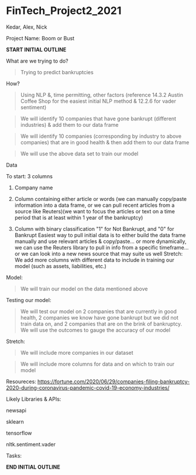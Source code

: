 # FinTech_Project2_2021
Kedar, Alex, Nick

Project Name: Boom or Bust

**START INITIAL OUTLINE**


What are we trying to do?

> Trying to predict bankruptcies
 
 
How?

> Using NLP &, time permitting, other factors (reference 14.3.2 Austin Coffee Shop for the easiest initial NLP method & 12.2.6 for vader sentiment)

> We will identify 10 companies that have gone bankrupt (different industries) & add them to our data frame

> We will identify 10 companies (corresponding by industry to above companies) that are in good health & then add them to our data frame

> We will use the above data set to train our model
 
 
Data

To start: 3 columns

1) Company name

2) Column containing either article or words (we can manually copy/paste information into a data frame, or we can pull recent articles from a source like Reuters)(we want to  focus the articles or text on a time period that is at least within 1 year of the bankruptcy)
3) Column with binary classification "1" for Not Bankrupt, and "0" for Bankrupt
Easiest way to pull initial data is to either build the data frame manually and use relevant articles & copy/paste… or more dynamically, we can use the Reuters library to pull in info from a specific timeframe… or we can look into a new news source that may suite us well
Stretch: We add more columns with different data to include in training our model (such as assets, liabilities, etc.)
 
 
Model:

> We will train our model on the data mentioned above
 
 
Testing our model:

> We will test our model on 2 companies that are currently in good health, 2 companies we know have gone bankrupt but we did not train data on, and 2 companies that are on the brink of bankruptcy. We will use the outcomes to gauge the accuracy of our model
 
 
Stretch:

> We will include more companies in our dataset

> We will include more columns for data and on which to train our model 


Resoureces:
https://fortune.com/2020/06/29/companies-filing-bankruptcy-2020-during-coronavirus-pandemic-covid-19-economy-industries/


Likely Libraries & APIs:

newsapi

sklearn

tensorflow

nltk.sentiment.vader


Tasks:

**END INITIAL OUTLINE**
